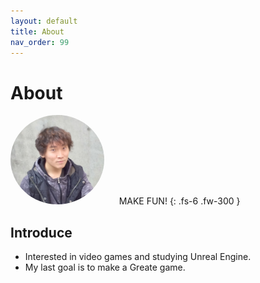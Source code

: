 ```yaml
---
layout: default
title: About
nav_order: 99
---
```


# About

<img src="/images/about/about.JPG" alt="portrait" style="border-radius:50%" width=150px>
&nbsp;&nbsp;&nbsp;&nbsp;
MAKE FUN!
{: .fs-6 .fw-300 }

## Introduce

* Interested in video games and studying Unreal Engine.
* My last goal is to make a Greate game.

